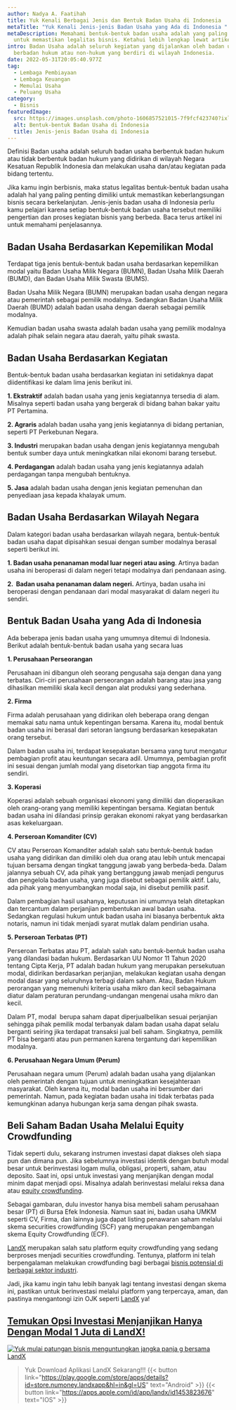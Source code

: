 ```yaml
---
author: Nadya A. Faatihah
title: Yuk Kenali Berbagai Jenis dan Bentuk Badan Usaha di Indonesia
metaTitle: "Yuk Kenali Jenis-jenis Badan Usaha yang Ada di Indonesia "
metaDescription: Memahami bentuk-bentuk badan usaha adalah yang paling penting
  untuk memastikan legalitas bisnis. Ketahui lebih lengkap lewat artikel ini!
intro: Badan Usaha adalah seluruh kegiatan yang dijalankan oleh badan usaha
  berbadan hukum atau non-hukum yang berdiri di wilayah Indonesia.
date: 2022-05-31T20:05:40.977Z
tag:
  - Lembaga Pembiayaan
  - Lembaga Keuangan
  - Memulai Usaha
  - Peluang Usaha
category:
  - Bisnis
featuredImage:
  src: https://images.unsplash.com/photo-1606857521015-7f9fcf423740?ixlib=rb-1.2.1&ixid=MnwxMjA3fDB8MHxwaG90by1wYWdlfHx8fGVufDB8fHx8&auto=format&fit=crop&w=870&q=80
  alt: Bentuk-bentuk Badan Usaha di Indonesia
  title: Jenis-jenis Badan Usaha di Indonesia
---
```

<!--StartFragment-->

Definisi Badan usaha adalah seluruh badan usaha berbentuk badan hukum atau tidak berbentuk badan hukum yang didirikan di wilayah Negara Kesatuan Republik Indonesia dan melakukan usaha dan/atau kegiatan pada bidang tertentu.

Jika kamu ingin berbisnis, maka status legalitas bentuk-bentuk badan usaha adalah hal yang paling penting dimiliki untuk memastikan keberlangsungan bisnis secara berkelanjutan. Jenis-jenis badan usaha di Indonesia perlu kamu pelajari karena setiap bentuk-bentuk badan usaha tersebut memiliki pengertian dan proses kegiatan bisnis yang berbeda. Baca terus artikel ini untuk memahami penjelasannya.

## Badan Usaha Berdasarkan Kepemilikan Modal

Terdapat tiga jenis bentuk-bentuk badan usaha berdasarkan kepemilikan modal yaitu Badan Usaha Milik Negara (BUMN), Badan Usaha Milik Daerah (BUMD), dan Badan Usaha Milik Swasta (BUMS). 

Badan Usaha Milik Negara (BUMN) merupakan badan usaha dengan negara atau pemerintah sebagai pemilik modalnya. Sedangkan Badan Usaha Milik Daerah (BUMD) adalah badan usaha dengan daerah sebagai pemilik modalnya.

Kemudian badan usaha swasta adalah badan usaha yang pemilik modalnya adalah pihak selain negara atau daerah, yaitu pihak swasta.

## Badan Usaha Berdasarkan Kegiatan

Bentuk-bentuk badan usaha berdasarkan kegiatan ini setidaknya dapat diidentifikasi ke dalam lima jenis berikut ini. 

**1. Ekstraktif** adalah badan usaha yang jenis kegiatannya tersedia di alam. Misalnya seperti badan usaha yang bergerak di bidang bahan bakar yaitu PT Pertamina.

**2. Agraris** adalah badan usaha yang jenis kegiatannya di bidang pertanian, seperti PT Perkebunan Negara.

**3. Industri** merupakan badan usaha dengan jenis kegiatannya mengubah bentuk sumber daya untuk meningkatkan nilai ekonomi barang tersebut.

**4. Perdagangan** adalah badan usaha yang jenis kegiatannya adalah perdagangan tanpa mengubah bentuknya.

**5. Jasa** adalah badan usaha dengan jenis kegiatan pemenuhan dan penyediaan jasa kepada khalayak umum.

## Badan Usaha Berdasarkan Wilayah Negara

Dalam kategori badan usaha berdasarkan wilayah negara, bentuk-bentuk badan usaha dapat dipisahkan sesuai dengan sumber modalnya berasal seperti berikut ini.

**1. Badan usaha penanaman modal luar negeri atau asing**. Artinya badan usaha ini beroperasi di dalam negeri tetapi modalnya dari pendanaan asing.

**2.  Badan usaha penanaman dalam negeri.** Artinya, badan usaha ini beroperasi dengan pendanaan dari modal masyarakat di dalam negeri itu sendiri.

## Bentuk Badan Usaha yang Ada di Indonesia

Ada beberapa jenis badan usaha yang umumnya ditemui di Indonesia. Berikut adalah bentuk-bentuk badan usaha yang secara luas 

**1. Perusahaan Perseorangan**

Perusahaan ini dibangun oleh seorang pengusaha saja dengan dana yang terbatas. Ciri-ciri perusahaan perseorangan adalah barang atau jasa yang dihasilkan memiliki skala kecil dengan alat produksi yang sederhana. 

**2. Firma**

Firma adalah perusahaan yang didirikan oleh beberapa orang dengan memakai satu nama untuk kepentingan bersama. Karena itu, modal bentuk badan usaha ini berasal dari setoran langsung berdasarkan kesepakatan orang tersebut. 

Dalam badan usaha ini, terdapat kesepakatan bersama yang turut mengatur pembagian profit atau keuntungan secara adil. Umumnya, pembagian profit ini sesuai dengan jumlah modal yang disetorkan tiap anggota firma itu sendiri.

**3. Koperasi**

Koperasi adalah sebuah organisasi ekonomi yang dimiliki dan dioperasikan oleh orang-orang yang memiliki kepentingan bersama. Kegiatan bentuk badan usaha ini dilandasi prinsip gerakan ekonomi rakyat yang berdasarkan asas kekeluargaan.

**4. Perseroan Komanditer (CV)**

CV atau Perseroan Komanditer adalah salah satu bentuk-bentuk badan usaha yang didirikan dan dimiliki oleh dua orang atau lebih untuk mencapai tujuan bersama dengan tingkat tanggung jawab yang berbeda-beda. Dalam jalannya sebuah CV, ada pihak yang bertanggung jawab menjadi pengurus dan pengelola badan usaha, yang juga disebut sebagai pemilik aktif. Lalu, ada pihak yang menyumbangkan modal saja, ini disebut pemilik pasif.

Dalam pembagian hasil usahanya, keputusan ini umumnya telah ditetapkan dan tercantum dalam perjanjian pembentukan awal badan usaha. Sedangkan regulasi hukum untuk badan usaha ini biasanya berbentuk akta notaris, namun ini tidak menjadi syarat mutlak dalam pendirian usaha.

**5. Perseroan Terbatas (PT)**

Perseroan Terbatas atau PT, adalah salah satu bentuk-bentuk badan usaha yang dilandasi badan hukum. Berdasarkan UU Nomor 11 Tahun 2020 tentang Cipta Kerja, PT adalah badan hukum yang merupakan persekutuan modal, didirikan berdasarkan perjanjian, melakukan kegiatan usaha dengan modal dasar yang seluruhnya terbagi dalam saham. Atau, Badan Hukum perorangan yang memenuhi kriteria usaha mikro dan kecil sebagaimana diatur dalam peraturan perundang-undangan mengenai usaha mikro dan kecil.

Dalam PT, modal  berupa saham dapat diperjualbelikan sesuai perjanjian sehingga pihak pemilik modal terbanyak dalam badan usaha dapat selalu berganti seiring jika terdapat transaksi jual beli saham. Singkatnya, pemilik PT bisa berganti atau pun permanen karena tergantung dari kepemilikan modalnya.

**6. Perusahaan Negara Umum (Perum)**

Perusahaan negara umum (Perum) adalah badan usaha yang dijalankan oleh pemerintah dengan tujuan untuk meningkatkan kesejahteraan masyarakat. Oleh karena itu, modal badan usaha ini bersumber dari pemerintah. Namun, pada kegiatan badan usaha ini tidak terbatas pada kemungkinan adanya hubungan kerja sama dengan pihak swasta.

## Beli Saham Badan Usaha Melalui Equity Crowdfunding

Tidak seperti dulu, sekarang instrumen investasi dapat diakses oleh siapa pun dan dimana pun. Jika sebelumnya investasi identik dengan butuh modal besar untuk berinvestasi logam mulia, obligasi, properti, saham, atau deposito. Saat ini, opsi untuk investasi yang menjanjikan dengan modal minim dapat menjadi opsi. Misalnya adalah berinvestasi melalui reksa dana atau [equity crowdfunding](https://landx.id/). 

Sebagai gambaran, dulu investor hanya bisa membeli saham perusahaan besar (PT) di Bursa Efek Indonesia. Namun saat ini, badan usaha UMKM seperti CV, Firma, dan lainnya juga dapat listing penawaran saham melalui skema securities crowdfunding (SCF) yang merupakan pengembangan skema Equity Crowdfunding (ECF).

[LandX](https://landx.id/) merupakan salah satu platform equity crowdfunding yang sedang berproses menjadi securities crowdfunding. Tentunya, platform ini telah berpengalaman melakukan crowdfunding bagi berbagai [bisnis potensial di berbagai sektor industri](https://landx.id/project/?utm_source=Blog&utm_medium=organic+keyword&utm_campaign=blog&utm_id=Blog).

Jadi, jika kamu ingin tahu lebih banyak lagi tentang investasi dengan skema ini, pastikan untuk berinvestasi melalui platform yang terpercaya, aman, dan pastinya mengantongi izin OJK seperti [LandX](https://landx.id/) ya!

## [Temukan Opsi Investasi Menjanjikan Hanya Dengan Modal 1 Juta di LandX!](https://landx.id/project/?utm_source=Blog&utm_medium=organic+keyword&utm_campaign=blog&utm_id=Blog)



[![Yuk mulai patungan bisnis menguntungkan jangka panja g bersama LandX](https://accountgram-production.sfo2.cdn.digitaloceanspaces.com/landx_ghost/2021/09/Equity-Crowdfunding-di-Indonesia-1--3.png)](https://landx.id/project/utm_source=Blog&utm_medium=organic+keyword&utm_campaign=blog&utm_id=Blog)

> Yuk Download Aplikasi LandX Sekarang!!!
> {{< button link="https://play.google.com/store/apps/details?id=store.numoney.landxapp&hl=in&gl=US" text="Android" >}}
> {{< button link="https://apps.apple.com/id/app/landx/id1453823676" text="IOS" >}}